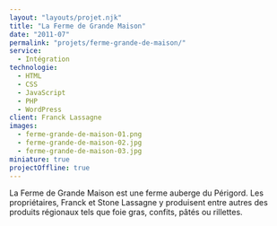 ```yaml
---
layout: "layouts/projet.njk"
title: "La Ferme de Grande Maison"
date: "2011-07"
permalink: "projets/ferme-grande-de-maison/"
service:
  - Intégration
technologie:
  - HTML
  - CSS
  - JavaScript
  - PHP
  - WordPress
client: Franck Lassagne
images:
  - ferme-grande-de-maison-01.png
  - ferme-grande-de-maison-02.jpg
  - ferme-grande-de-maison-03.jpg
miniature: true
projectOffline: true
---
```


<p>La Ferme de Grande Maison est une ferme auberge du Périgord. Les propriétaires, Franck et Stone Lassagne y produisent entre autres des produits régionaux tels que foie gras, confits, pâtés ou rillettes.</p>
